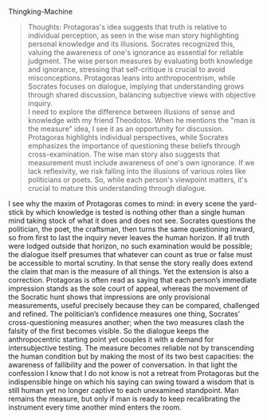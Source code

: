 <p class="dialogue"><span class="speaker">Thingking-Machine</span> <blockquote>Thoughts: Protagoras's idea suggests that truth is relative to individual perception, as seen in the wise man story highlighting personal knowledge and its illusions. Socrates recognized this, valuing the awareness of one's ignorance as essential for reliable judgment. The wise person measures by evaluating both knowledge and ignorance, stressing that self-critique is crucial to avoid misconceptions. Protagoras leans into anthropocentrism, while Socrates focuses on dialogue, implying that understanding grows through shared discussion, balancing subjective views with objective inquiry.<br>I need to explore the difference between illusions of sense and knowledge with my friend Theodotos. When he mentions the "man is the measure" idea, I see it as an opportunity for discussion. Protagoras highlights individual perspectives, while Socrates emphasizes the importance of questioning these beliefs through cross-examination. The wise man story also suggests that measurement must include awareness of one's own ignorance. If we lack reflexivity, we risk falling into the illusions of various roles like politicians or poets. So, while each person's viewpoint matters, it's crucial to mature this understanding through dialogue.</blockquote> I see why the maxim of Protagoras comes to mind: in every scene the yard-stick by which knowledge is tested is nothing other than a single human mind taking stock of what it does and does not see. Socrates questions the politician, the poet, the craftsman, then turns the same questioning inward, so from first to last the inquiry never leaves the human horizon. If all truth were lodged outside that horizon, no such examination would be possible; the dialogue itself presumes that whatever can count as true or false must be accessible to mortal scrutiny. In that sense the story really does extend the claim that man is the measure of all things. Yet the extension is also a correction. Protagoras is often read as saying that each person’s immediate impression stands as the sole court of appeal, whereas the movement of the Socratic hunt shows that impressions are only provisional measurements, useful precisely because they can be compared, challenged and refined. The politician’s confidence measures one thing, Socrates’ cross-questioning measures another; when the two measures clash the falsity of the first becomes visible. So the dialogue keeps the anthropocentric starting point yet couples it with a demand for intersubjective testing. The measure becomes reliable not by transcending the human condition but by making the most of its two best capacities: the awareness of fallibility and the power of conversation. In that light the confession I know that I do not know is not a retreat from Protagoras but the indispensible hinge on which his saying can swing toward a wisdom that is still human yet no longer captive to each unexamined standpoint. Man remains the measure, but only if man is ready to keep recalibrating the instrument every time another mind enters the room.</p>
